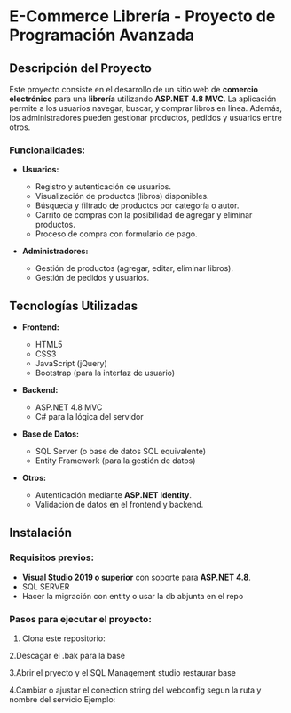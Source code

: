 # E-Commerce Librería - Proyecto de Programación Avanzada

## Descripción del Proyecto

Este proyecto consiste en el desarrollo de un sitio web de **comercio electrónico** para una **librería** utilizando **ASP.NET 4.8 MVC**. La aplicación permite a los usuarios navegar, buscar, y comprar libros en línea. Además, los administradores pueden gestionar productos, pedidos y usuarios entre otros.

### Funcionalidades:

- **Usuarios:**
  - Registro y autenticación de usuarios.
  - Visualización de productos (libros) disponibles.
  - Búsqueda y filtrado de productos por categoría o autor.
  - Carrito de compras con la posibilidad de agregar y eliminar productos.
  - Proceso de compra con formulario de pago.

- **Administradores:**
  - Gestión de productos (agregar, editar, eliminar libros).
  - Gestión de pedidos y usuarios.
  

## Tecnologías Utilizadas

- **Frontend:**
  - HTML5
  - CSS3
  - JavaScript (jQuery)
  - Bootstrap (para la interfaz de usuario)

- **Backend:**
  - ASP.NET 4.8 MVC
  - C# para la lógica del servidor

- **Base de Datos:**
  - SQL Server (o base de datos SQL equivalente)
  - Entity Framework (para la gestión de datos)

- **Otros:**
  - Autenticación mediante **ASP.NET Identity**.
  - Validación de datos en el frontend y backend.

## Instalación

### Requisitos previos:
- **Visual Studio 2019 o superior** con soporte para **ASP.NET 4.8**.
- SQL SERVER
- Hacer la migración con entity o usar la db abjunta en el repo 
  
### Pasos para ejecutar el proyecto:

1. Clona este repositorio:
   
2.Descagar el .bak para la base 

3.Abrir el pryecto y el SQL Management studio restaurar base 

4.Cambiar o ajustar el conection string del webconfig segun la ruta y nombre del servicio 
Ejemplo:
<connectionStrings>
    <add name="DefaultConnection"
         connectionString="Data Source=MI_SERVIDOR;AttachDbFilename=C:\Ruta\A\Tu\BaseDeDatos.mdf;Initial Catalog=NombreDeBaseDeDatos;Integrated Security=True"
         providerName="System.Data.SqlClient" />
</connectionStrings>

